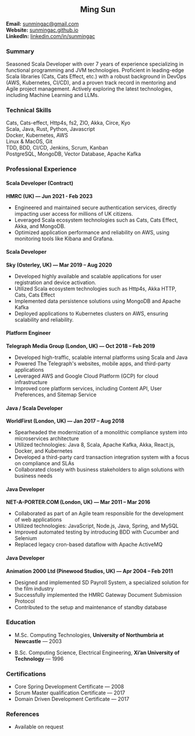 ## <div align="center">Ming Sun</div>
**Email:** [sunmingac@gmail.com](mailto:sunmingac@gmail.com)  
**Website:** [sunmingac.github.io](https://sunmingac.github.io)  
**LinkedIn:** [linkedin.com/in/sunmingac](https://www.linkedin.com/in/sunmingac)

### Summary
Seasoned Scala Developer with over 7 years of experience specializing in functional programming and JVM technologies. Proficient in leading-edge Scala libraries (Cats, Cats Effect, etc.) with a robust background in DevOps (AWS, Kubernetes, CI/CD), and a proven track record in mentoring and Agile project management. Actively exploring the latest technologies, including Machine Learning and LLMs.

### Technical Skills
Cats, Cats-effect, Http4s, fs2, ZIO, Akka, Circe, Kyo  
Scala, Java, Rust, Python, Javascript  
Docker, Kubernetes, AWS  
Linux & MacOS, Git  
TDD, BDD, CI/CD, Jenkins, Scrum, Kanban  
PostgreSQL, MongoDB, Vector Database, Apache Kafka

### Professional Experience

#### Scala Developer (Contract)
**HMRC (UK) — Jun 2021 - Feb 2023**  
- Engineered and maintained secure authentication services, directly impacting user access for millions of UK citizens.
- Leveraged Scala ecosystem technologies such as Cats, Cats Effect, Akka, and MongoDB.
- Optimized application performance and reliability on AWS, using monitoring tools like Kibana and Grafana.

#### Scala Developer
**Sky (Osterley, UK) — Mar 2019 – Aug 2020**  
- Developed highly available and scalable applications for user registration and device activation.
- Utilized Scala ecosystem technologies such as Http4s, Akka HTTP, Cats, Cats Effect
- Implemented data persistence solutions using MongoDB and Apache Kafka
- Deployed applications to Kubernetes clusters on AWS, ensuring scalability and reliability.

#### Platform Engineer
**Telegraph Media Group (London, UK) — Oct 2018 – Feb 2019**
- Developed high-traffic, scalable internal platforms using Scala and Java
- Powered The Telegraph's websites, mobile apps, and third-party applications
- Leveraged AWS and Google Cloud Platform (GCP) for cloud infrastructure
- Improved core platform services, including Content API, User Preferences, and Sitemap Service

#### Java / Scala Developer
**WorldFirst (London, UK) — Jan 2017 – Aug 2018**
- Spearheaded the modernization of a monolithic compliance system into microservices architecture
- Utilized technologies: Java 8, Scala, Apache Kafka, Akka, React.js, Docker, and Kubernetes
- Developed a third-party card transaction integration system with a focus on compliance and SLAs
- Collaborated closely with business stakeholders to align solutions with business needs

#### Java Developer
**NET-A-PORTER.COM (London, UK) — Mar 2011 – Mar 2016**
- Collaborated as part of an Agile team responsible for the development of web applications
- Utilized technologies: JavaScript, Node.js, Java, Spring, and MySQL
- Improved automated testing by introducing BDD with Cucumber and Selenium
- Replaced legacy cron-based dataflow with Apache ActiveMQ

#### Java Developer
**Animation 2000 Ltd (Pinewood Studios, UK) — Apr 2004 – Feb 2011**
- Designed and implemented SD Payroll System, a specialized solution for the film industry
- Successfully implemented the HMRC Gateway Document Submission Protocol
- Contributed to the setup and maintenance of standby database

### Education

- M.Sc. Computing Technologies,
**University of Northumbria at Newcastle** — 2003

- B.Sc. Computing Science, Electrical Engineering,
**Xi’an University of Technology** — 1996

### Certifications
- Core Spring Development Certificate — 2008
- Scrum Master qualification Certificate — 2017
- Domain Driven Development Certificate — 2017

### References
- Available on request